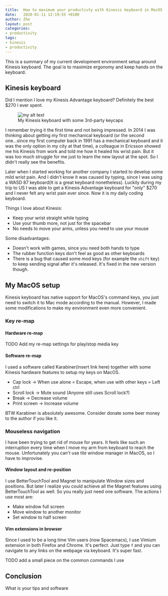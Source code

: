 ```yaml
---
title:  How to maximum your productivty with Kinesis keyboard in MacOS
date:   2020-01-11 12:19:55 +0100
author: Zhe
layout: post
categories:
- productivity
tags:
- kinesis
- productivity
---
```


This is a summary of my current development environment setup around Kinesis
keyboard. The goal is to maximize ergonomy and keep hands on the keyboard.

## Kinesis keyboard
Did I mention I love my Kinesis Advantage keyboard? Definitely the best $270 I
ever spent.

<figure>
  <img src="{{ "/assets/images/kinesis_keyboard.jpg" | absolute_url }}" alt="my alt text"/>
  <figcaption>My Kinesis keyboard with some 3rd-party keycaps</figcaption>
</figure>

I remember trying it the first time and not being impressed. In 2014 I was
thinking about getting my first mechanical keyboard (or the second one...since
my first computer back in 1991 has a mechanical keyboard and it was the only
option in my city at that time), a colleague in Ericsson showed me his Kinesis
from work and told me how it healed his wrist pain. But it was too much struggle
for me just to learn the new layout at the spot. So I didn't really see the
benefits.

Later when I started working for another company I started to develop some mild
wrist pain. And I didn't know it was caused by typing, since I was using a WASD
87 keyboard(It is a great keyboard nonetheless). Luckily during my trip to US I
was able to get a Kinesis Advantage keyboard for "only" $270 and I never felt
any wrist pain ever since. Now it is my daily coding keyboard.

Things I love about Kinesis:
* Keep your wrist straight while typing
* Use your thumb more, not just for the spacebar
* No needs to move your arms, unless you need to use your mouse

Some disadvantages:
* Doesn't work with games, since you need both hands to type
* The rubber function keys don't feel as good as other keyboards
* There is a bug that caused some mod keys (for example the `shift` key) to keep
  sending signal after it's released. It's fixed in the new version though.

## My MacOS setup
Kinesis keyboard has native support for MacOS's command keys, you just need to
switch it to Mac mode according to the manual. However, I made some
modifications to make my environment even more convenient.

### Key re-map
#### Hardware re-map
TODO Add my re-map settings for play/stop media key

#### Software re-map
I used a software called Karabiner(insert link here) together with some Kinesis
hardware features to setup my keys on MacOS.

* Cap lock -> When use alone = Escape, when use with other keys = Left ctrl
* Scroll lock -> Mute sound (Anyone still uses Scroll lock?)
* Break -> Decrease volume
* Print screen -> Increase volume

BTW Karabiner is absolutely awesome. Consider donate some beer money to the
author if you like it.

### Mouseless navigation
I have been trying to get rid of mouse for years. It feels like such an
interruption every time when I move my arm from keyboard to reach the mouse.
Unfortunately you can't use tile window manager in MacOS, so I have to
improvise.

#### Window layout and re-position
I use BetterTouchTool and Magnet to manipulate Window sizes and positions. But
later I realize you could achieve all the Magnet features using BetterTouchTool
as well. So you really just need one software. The actions I use most are:
* Make window full screen
* Move window to another monitor
* Set window to half screen

#### Vim extensions in browser
Since I used to be a long time Vim users (now Spacemacs), I use Vimium extension
in both Firefox and Chrome. It's perfect. Just type `f` and you can navigate to
any links on the webpage via keyboard. It's super fast.

TODO add a small piece on the common commands I use

## Conclusion
What is your tips and software
